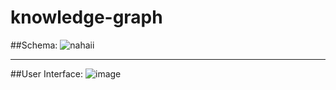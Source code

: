 # knowledge-graph

##Schema:
![nahaii](https://user-images.githubusercontent.com/45791009/220120359-c13814a0-d603-467a-a795-c8921f9d9266.png)

---

##User Interface:
![image](https://user-images.githubusercontent.com/45791009/220368845-ac7d52e5-64ee-4d5a-bbeb-1eaa67f5ece1.png)

